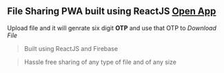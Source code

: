 ## File Sharing PWA built using ReactJS [Open App]([https://send-da3e9.firebaseapp.com/](https://fileotp.netlify.app))
  Upload file and it will genrate six digit **OTP**  and use that OTP to *Download File*
  
> Built using ReactJS and Firebase

> Hassle free sharing of any type of file and of any size
